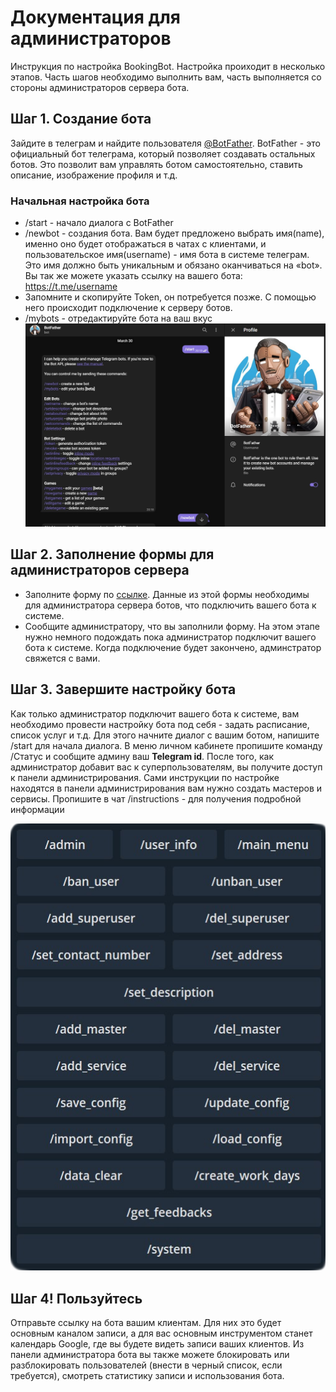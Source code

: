 Документация для администраторов
========================
Инструкция по настройка BookingBot. Настройка проиходит в несколько этапов. Часть шагов необходимо выполнить вам, часть выполняется со стороны администраторов сервера бота.

## Шаг 1. Создание бота
Зайдите в телеграм и найдите пользователя [@BotFather](https://telegram.me/botfather). BotFather - это официальный бот телеграма, который позволяет создавать остальных ботов. Это позволит вам управлять ботом самостоятельно, ставить описание, изображение профиля и т.д.  
### Начальная настройка бота
* /start - начало диалога с BotFather
* /newbot - создания бота. Вам будет предложено выбрать имя(name), именно оно будет отображаться в чатах с клиентами, и пользовательское имя(username) - имя бота в системе телеграм. Это имя должно быть уникальным и обязано оканчиваться на «bot». Вы так же можете указать ссылку на вашего бота: https://t.me/username
* Запомните и скопируйте Token, он потребуется позже. С помощью него происходит подключение к серверу ботов.
* /mybots - отредактируйте бота на ваш вкус 
![FatherBot](https://github.com/Mnedo/BookBot_documentation/blob/main/images/FatherBot.jpg)
## Шаг 2. Заполнение формы для администраторов сервера
* Заполните форму по [ссылке](https://forms.gle/3EoRpNjLX1kwnNKz7). Данные из этой формы необходимы для администратора сервера ботов, что подключить вашего бота к системе.  
* Сообщите администратору, что вы заполнили форму. На этом этапе нужно немного подождать пока администратор подключит вашего бота к системе. Когда подключение будет закончено, админстратор свяжется с вами.
## Шаг 3. Завершите настройку бота
Как только администратор подключит вашего бота к системе, вам необходимо провести настройку бота под себя - задать расписание, список услуг и т.д.
Для этого начните диалог с вашим ботом, напишите /start для начала диалога. В меню личном кабинете пропишите команду /Статус и сообщите админу ваш **Telegram id**.
После того, как администратор добавит вас к суперпользователям, вы получите доступ к панели администрирования. 
Сами инструкции по настройке находятся в панели администрирования вам нужно создать мастеров и сервисы. Пропишите в чат /instructions - для получения подробной информации

![AdminPanel](https://github.com/Mnedo/BookBot_documentation/blob/main/images/admin.png)
## Шаг 4! Пользуйтесь ##
Отправьте ссылку на бота вашим клиентам. Для них это будет основным каналом записи, а для вас основным инструментом станет календарь Google, где вы будете видеть записи ваших клиентов.
Из панели администратора бота вы также можете блокировать или разблокировать пользователей (внести в черный список, если требуется), смотреть статистику записи и использования бота.
